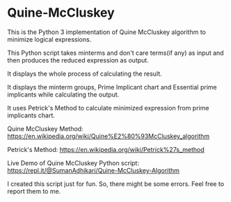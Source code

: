 # Quine-McCluskey

This is the Python 3 implementation of Quine McCluskey algorithm to minimize logical expressions.

This Python script takes minterms and don't care terms(if any) as input and then produces the reduced expression as output.

It displays the whole process of calculating the result.

It displays the minterm groups, Prime Implicant chart and Essential prime implicants while calculating the output.

It uses Petrick's Method to calculate minimized expression from prime implicants chart.

Quine McCluskey Method: https://en.wikipedia.org/wiki/Quine%E2%80%93McCluskey_algorithm

Petrick's Method: https://en.wikipedia.org/wiki/Petrick%27s_method

Live Demo of Quine McCluskey Python script: https://repl.it/@SumanAdhikari/Quine-McCluskey-Algorithm

I created this script just for fun. So, there might be some errors. Feel free to report them to me.

